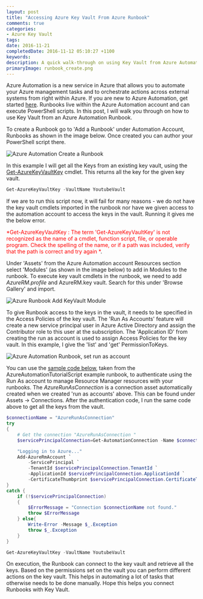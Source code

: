 ```yaml
---
layout: post
title: "Accessing Azure Key Vault From Azure Runbook"
comments: true
categories: 
- Azure Key Vault 
tags: 
date: 2016-11-21
completedDate: 2016-11-12 05:10:27 +1100
keywords: 
description: A quick walk-through on using Key Vault from Azure Automation Runbook.
primaryImage: runbook_create.png
---
```


Azure Automation is a new service in Azure that allows you to automate your Azure management tasks and to orchestrate actions across external systems from right within Azure. If you are new to Azure Automation, get started [here](https://azure.microsoft.com/en-us/blog/azure-automation-runbook-management/). Runbooks live within the Azure Automation account and can execute PowerShell scripts. In this post, I will walk you through on how to use Key Vault from an Azure Automation Runbook. 

To create a Runbook go to 'Add a Runbook' under  Automation Account, Runbooks as shown in the image below. Once created you can author your PowerShell script there.  

<img class="center" alt="Azure Automation Create a Runbook" src="/images/runbook_create.png"/>

In this example I will get all the Keys from an existing key vault, using the [Get-AzureKeyVaultKey](https://msdn.microsoft.com/en-us/library/dn868053.aspx) cmdlet. This returns all the key for the given key vault.

``` powershell
Get-AzureKeyVaultKey -VaultName YoutubeVault
```

If we are to run this script now, it will fail for many reasons - we do not have the key vault cmdlets imported in the runbook nor have we given access to the automation account to access the keys in the vault. Running it gives me the below error.

<span style='color:red'>*Get-AzureKeyVaultKey : The term 'Get-AzureKeyVaultKey' is not recognized as the name of a cmdlet, function script, file, or operable program. Check the spelling of the name, or if a path was included, verify that the path is correct and try again *</span>. 

Under 'Assets' from the Azure Automation account Resources section select 'Modules' (as shown in the image below) to add in Modules to the runbook. To execute key vault cmdlets in the runbook, we need to add *AzureRM.profile* and AzureRM.key vault. Search for this under 'Browse Gallery' and import. 

<img class="center" alt="Azure Runbook Add KeyVault Module" src="/images/runbook_add_Module.png"/>

To give Runbook access to the keys in the vault, it needs to be specified in the Access Policies of the key vault. The 'Run As Accounts' feature will create a new service principal user in Azure Active Directory and assign the Contributor role to this user at the subscription. The 'Application ID' from creating the run as account is used to assign Access Policies for the key vault. In this example, I give the 'list' and 'get' PermissionToKeys.

<img class="center" alt="Azure Automation Runbook, set run as account" src="/images/runbook_run_as_accounts.png"/>

You can use the [sample code below](https://azure.microsoft.com/en-us/documentation/articles/automation-sec-configure-azure-runas-account/#sample-code-to-authenticate-with-resource-manager-resources), taken from the AzureAutomationTutorialScript example runbook, to authenticate using the Run As account to manage Resource Manager resources with your runbooks. The *AzureRunAsConnection* is a connection asset automatically created when we created 'run as accounts' above. This can be found under Assets -> Connections. After the authentication code, I run the same code above to get all the keys from the vault.

``` powershell
$connectionName = "AzureRunAsConnection"
try
{
    # Get the connection "AzureRunAsConnection "
    $servicePrincipalConnection=Get-AutomationConnection -Name $connectionName         

    "Logging in to Azure..."
    Add-AzureRmAccount `
        -ServicePrincipal `
        -TenantId $servicePrincipalConnection.TenantId `
        -ApplicationId $servicePrincipalConnection.ApplicationId `
        -CertificateThumbprint $servicePrincipalConnection.CertificateThumbprint 
}
catch {
    if (!$servicePrincipalConnection)
    {
        $ErrorMessage = "Connection $connectionName not found."
        throw $ErrorMessage
    } else{
        Write-Error -Message $_.Exception
        throw $_.Exception
    }
}

Get-AzureKeyVaultKey -VaultName YoutubeVault
```

On execution, the Runbook can connect to the key vault and retrieve all the keys. Based on the permissions set on the vault you can perform different actions on the key vault. This helps in automating a lot of tasks that otherwise needs to be done manually. Hope this helps you connect Runbooks with Key Vault.